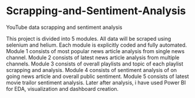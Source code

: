 # Scrapping-and-Sentiment-Analysis
YouTube data scrapping and sentiment analysis

This project is divided into 5 modules.
All data will be scraped using selenium and helium.
Each module is explicitly coded and fully automated.
Module 1 consists of most popular news article analysis from single news channel.
Module 2 consists of latest news article analysis from multiple channels.
Module 3 consists of overall playlists and topic of each playlist scrapping and analysis.
Module 4 consists of sentiment analysis of on going news article and overall public sentiment.
Module 5 consists of latest movie trailor sentiment analysis.
Later after analysis, i have used Power BI for EDA, visualization and dashboard creation.
